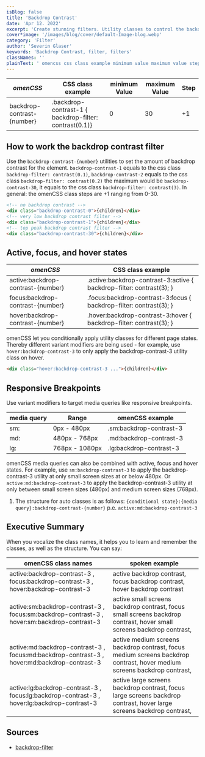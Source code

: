 ```yaml
---
isBlog: false
title: 'Backdrop Contrast'
date: 'Apr 12. 2022'
excerpt: 'Create stunning filters. Utility classes to control the backdrop contrast.'
cover*image: '/images/blog/cover/default-Image-blog.webp'
category: 'Filter'
author: 'Severin Glaser'
keywords: 'Backdrop Contrast, filter, filters'
classNames: ''
plainText: ' omencss css class example minimum value maximum value step backdrop-contrast number backdrop-contrast-1 backdrop-filter: contrast 0 1 0 30 +1 how to work the backdrop contrast filter use the `backdrop-contrast number ` utilities to set the amount of backdrop contrast for the element `backdrop-contrast-1` equals to the css class `backdrop-filter: contrast 0 1 ` `backdrop-contrast-2` equals to the css class `backdrop-filter: contrast 0 2 ` the maximum would be `backdrop-contrast-30` it equals to the css class `backdrop-filter: contrast 3 ` in general: the omencss class steps are +1 ranging from 0-30  active focus and hover states omencss css class example active:backdrop-contrast number active :backdrop-contrast-3:active backdrop-filter: contrast 3 ; focus:backdrop-contrast number focus :backdrop-contrast-3:focus backdrop-filter: contrast 3 ; hover:backdrop-contrast number hover :backdrop-contrast-3:hover backdrop-filter: contrast 3 ; omencss let you conditionally apply utility classes for different page states thereby different variant modifiers are being used for example use `hover:backdrop-contrast-3` to only apply the backdrop-contrast-3 utility class on hover  responsive breakpoints use variant modifiers to target media queries like responsive breakpoints media query range omencss example sm: 0px 480px sm:backdrop-contrast-3 md: 480px 768px md:backdrop-contrast-3 lg: 768px 1080px lg:backdrop-contrast-3 omencss media queries can also be combined with active focus and hover states for example use `sm:backdrop-contrast-3` to apply the backdrop-contrast-3 utility at only small screen sizes at or below 480px or `active:md:backdrop-contrast-3` to apply the backdrop-contrast-3 utility at only between small screen sizes 480px and medium screen sizes 768px 1 the structure for auto classes is as follows: ` conditional state : media query :backdrop-contrast number ` p e `active:md:backdrop-contrast-3` executive summary when you vocalize the class names it helps you to learn and remember the classes as well as the structure you can say: omencss class names spoken example active:backdrop-contrast-3 focus:backdrop-contrast-3 hover:backdrop-contrast-3 active backdrop contrast focus backdrop contrast hover backdrop contrast active:sm:backdrop-contrast-3 focus:sm:backdrop-contrast-3 hover:sm:backdrop-contrast-3 active small screens backdrop contrast focus small screens backdrop contrast hover small screens backdrop contrast active:md:backdrop-contrast-3 focus:md:backdrop-contrast-3 hover:md:backdrop-contrast-3 active medium screens backdrop contrast focus medium screens backdrop contrast hover medium screens backdrop contrast active:lg:backdrop-contrast-3 focus:lg:backdrop-contrast-3 hover:lg:backdrop-contrast-3 active large screens backdrop contrast focus large screens backdrop contrast hover large screens backdrop contrast sources backdrop-filter https: developer mozilla org en-us docs web css backdrop-filter '
---
```


| _omenCSS_                  | CSS class example                                      | minimum Value | maximum Value | Step |
| -------------------------- | ------------------------------------------------------ | ------------- | ------------- | ---- |
| backdrop-contrast-{number} | .backdrop-contrast-1 { backdrop-filter: contrast(0.1)} | 0             | 30            | +1   |

## How to work the backdrop contrast filter

Use the `backdrop-contrast-{number}` utilities to set the amount of backdrop contrast for the element. `backdrop-contrast-1` equals to the css class `backdrop-filter: contrast(0.1)`, `backdrop-contrast-2` equals to the css class `backdrop-filter: contrast(0.2)` the maximum would be `backdrop-contrast-30`, it equals to the css class `backdrop-filter: contrast(3)`. In general: the omenCSS class steps are +1 ranging from 0-30.

```html
<!-- no backdrop contrast -->
<div class="backdrop-contrast-0">{children}</div>
<!-- very low backdrop contrast filter -->
<div class="backdrop-contrast-1">{children}</div>
<!-- top peak backdrop contrast filter -->
<div class="backdrop-contrast-30">{children}</div>
```

## Active, focus, and hover states

| _omenCSS_                         | CSS class example                                                     |
| --------------------------------- | --------------------------------------------------------------------- |
| active:backdrop-contrast-{number} | .active\:backdrop-contrast-3:active { backdrop-filter: contrast(3); } |
| focus:backdrop-contrast-{number}  | .focus\:backdrop-contrast-3:focus { backdrop-filter: contrast(3); }   |
| hover:backdrop-contrast-{number}  | .hover\:backdrop-contrast-3:hover { backdrop-filter: contrast(3); }   |

omenCSS let you conditionally apply utility classes for different page states. Thereby different variant modifiers are being used - for example, use `hover:backdrop-contrast-3` to only apply the backdrop-contrast-3 utility class on hover.

```html
<div class="hover:backdrop-contrast-3 ...">{children}</div>
```

## Responsive Breakpoints

Use variant modifiers to target media queries like responsive breakpoints.

| media query | Range          | omenCSS example         |
| ----------- | -------------- | ----------------------- |
| sm:         | 0px - 480px    | .sm:backdrop-contrast-3 |
| md:         | 480px - 768px  | .md:backdrop-contrast-3 |
| lg:         | 768px - 1080px | .lg:backdrop-contrast-3 |

omenCSS media queries can also be combined with active, focus and hover states. For example, use `sm:backdrop-contrast-3` to apply the backdrop-contrast-3 utility at only small screen sizes at or below 480px. Or `active:md:backdrop-contrast-3` to apply the backdrop-contrast-3 utility at only between small screen sizes (480px) and medium screen sizes (768px).

1. The structure for auto classes is as follows: `{conditional state}:{media query}:backdrop-contrast-{number}` p.e. `active:md:backdrop-contrast-3`

## Executive Summary

When you vocalize the class names, it helps you to learn and remember the classes, as well as the structure. You can say:

| omenCSS class names                                                                         | spoken example                                                                                                           |
| ------------------------------------------------------------------------------------------- | ------------------------------------------------------------------------------------------------------------------------ |
| active:backdrop-contrast-3 , focus:backdrop-contrast-3 , hover:backdrop-contrast-3          | active backdrop contrast, focus backdrop contrast, hover backdrop contrast                                               |
| active:sm:backdrop-contrast-3 , focus:sm:backdrop-contrast-3 , hover:sm:backdrop-contrast-3 | active small screens backdrop contrast, focus small screens backdrop contrast, hover small screens backdrop contrast,    |
| active:md:backdrop-contrast-3 , focus:md:backdrop-contrast-3 , hover:md:backdrop-contrast-3 | active medium screens backdrop contrast, focus medium screens backdrop contrast, hover medium screens backdrop contrast, |
| active:lg:backdrop-contrast-3 , focus:lg:backdrop-contrast-3 , hover:lg:backdrop-contrast-3 | active large screens backdrop contrast, focus large screens backdrop contrast, hover large screens backdrop contrast,    |

## Sources

- [backdrop-filter](https://developer.mozilla.org/en-US/docs/Web/CSS/backdrop-filter)
